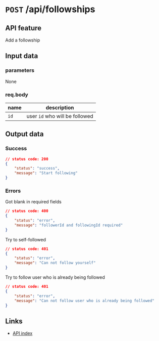 # `POST` /api/followships  

## API feature  
Add a followship  

## Input data  
### parameters  
None  

### req.body  
| name | description                    |
| ---- | ------------------------------ |
| `id` | user `id` who will be followed |

## Output data  
### Success  
```json
// status code: 200
{
    "status": "success",
    "message": "Start following"
}
```
### Errors  
Got blank in required fields
```json
// status code: 400
{
    "status": "error",
    "message": "followerId and followingId required"
}
```

Try to self-followed 
```json
// status code: 401
{
    "status": "error",
    "message": "Can not follow yourself"
}
```

Try to follow user who is already being followed
```json
// status code: 401
{
    "status": "error",
    "message": "Can not follow user who is already being followed"
}
```



## Links  
* [API index](../index.md)  
